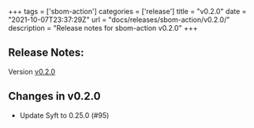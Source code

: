 +++
tags = ['sbom-action']
categories = ['release']
title = "v0.2.0"
date = "2021-10-07T23:37:29Z"
url = "docs/releases/sbom-action/v0.2.0/"
description = "Release notes for sbom-action v0.2.0"
+++

## Release Notes:
Version [v0.2.0](https://github.com/anchore/sbom-action/releases/tag/v0.2.0)

## Changes in v0.2.0

- Update Syft to 0.25.0 (#95)
